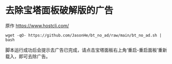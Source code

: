 # 去除宝塔面板破解版的广告

原作 https://www.hostcli.com/


```
wget -qO- https://github.com/JasonHe/bt_no_ad/raw/main/bt_no_ad.sh | bash
```

脚本运行成功后会提示去广告已完成，请点击宝塔面板右上角‘重启-重启面板’重新载入，即可去除广告。
